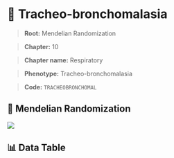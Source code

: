 # 🧪 Tracheo-bronchomalasia

> **Root:** Mendelian Randomization

> **Chapter:** 10  

> **Chapter name:** Respiratory

> **Phenotype:** Tracheo-bronchomalasia  

> **Code:** `TRACHEOBRONCHOMAL`

## 🧬 Mendelian Randomization  

<img src="/MR/Figures/Forward/TRACHEOBRONCHOMAL.png"/>

## 📊 Data Table

<CsvTableMRF src="/MR_Data/Forward/TRACHEOBRONCHOMAL.csv"/>
